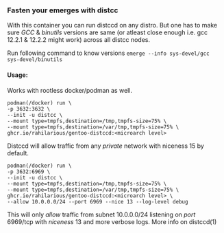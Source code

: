### Fasten your emerges with distcc

With this container you can run distccd on any distro. But one has to make sure *GCC* & *binutils* versions are same (or atleast close enough i.e. gcc 12.2.1 & 12.2.2 might work) across all distcc nodes.

Run following command to know versions `emerge --info sys-devel/gcc sys-devel/binutils`

#### Usage:
Works with rootless docker/podman as well. 

```
podman(/docker) run \
-p 3632:3632 \
--init -u distcc \
--mount type=tmpfs,destination=/tmp,tmpfs-size=75% \
--mount type=tmpfs,destination=/var/tmp,tmpfs-size=75% \
ghcr.io/rahilarious/gentoo-distccd:<microarch level>
```

Distccd will allow traffic from any _private_ network with niceness 15 by default.

```
podman(/docker) run \
-p 3632:6969 \
--init -u distcc \
--mount type=tmpfs,destination=/tmp,tmpfs-size=75% \
--mount type=tmpfs,destination=/var/tmp,tmpfs-size=75% \
ghcr.io/rahilarious/gentoo-distccd:<microarch level> \
--allow 10.0.0.0/24 --port 6969 --nice 13 --log-level debug
```

This will only _allow_ traffic from subnet 10.0.0.0/24 listening on _port_ 6969/tcp with _niceness_ 13 and more verbose logs. More info on distccd(1)

